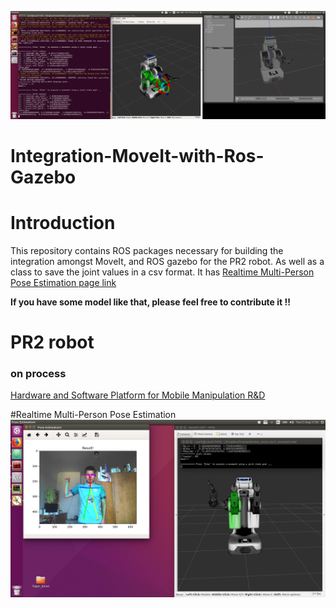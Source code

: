 
![top_page](/image/1.png)

# Integration-MoveIt-with-Ros-Gazebo
# Introduction
This repository contains ROS packages necessary for building the integration amongst MoveIt, and ROS gazebo for the PR2 robot. 
As well as a class to save the joint values in a csv format.
It has [Realtime Multi-Person Pose Estimation page link](https://github.com/ZheC/Realtime_Multi-Person_Pose_Estimation)
 
**If you have some model like that, please feel free to contribute it !!**

# PR2 robot
### on process 
[Hardware and Software Platform for Mobile Manipulation R&D](http://www.willowgarage.com/pages/pr2/overview)


#Realtime Multi-Person Pose Estimation
![inferent_result](/image/pose1.png)


